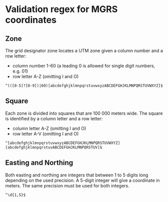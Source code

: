 # Validation regex for MGRS coordinates
## Zone
The grid designator zone locates a UTM zone given a column number and a row letter:
* column number 1-60 (a leading 0 is allowed for single digit numbers, e.g. 01)
* row letter A-Z (omitting I and O)
```
^(([0-5]?[0-9])|60)[abcdefghjklmnpqrstuvwxyzABCDEFGHJKLMNPQRSTUVWXYZ]$
```
## Square
Each zone is divided into squares that are 100 000 meters wide. The square is identified by a column letter and a row letter:
* column letter A-Z (omitting I and O)
* row letter A-V (omitting I and O)
```
^[abcdefghjklmnpqrstuvwxyzABCDEFGHJKLMNPQRSTUVWXYZ][abcdefghjklmnpqrstuvABCDEFGHJKLMNPQRSTUV]$
```
## Easting and Northing
Both easting and northing are integers that between 1 to 5 digits long depending on the used precision. A 5-digit integer will give a coordinate in meters. The same precision must be used for both integers.
```
^\d{1,5}$
```
